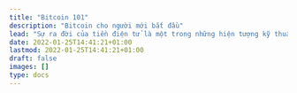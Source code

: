 ```yaml
---
title: "Bitcoin 101"
description: "Bitcoin cho người mới bắt đầu"
lead: "Sự ra đời của tiền điện tử là một trong những hiện tượng kỹ thuật-xã hội thú vị và đột phá nhất trong ký ức gần đây, với Bitcoin (BTC) là nguồn gốc của tất cả. Tìm hiểu xem Bitcoin đến từ đâu, cách thức hoạt động, cách khai thác cũng như cách mua và bán."
date: 2022-01-25T14:41:21+01:00
lastmod: 2022-01-25T14:41:21+01:00
draft: false
images: []
type: docs
---
```

